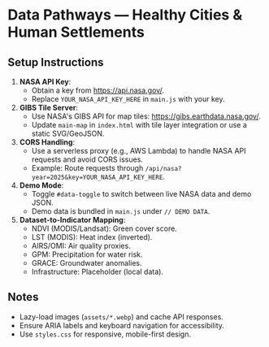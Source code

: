 # Data Pathways — Healthy Cities & Human Settlements

## Setup Instructions
1. **NASA API Key**:
   - Obtain a key from https://api.nasa.gov/.
   - Replace `YOUR_NASA_API_KEY_HERE` in `main.js` with your key.
2. **GIBS Tile Server**:
   - Use NASA's GIBS API for map tiles: https://gibs.earthdata.nasa.gov/.
   - Update `main-map` in `index.html` with tile layer integration or use a static SVG/GeoJSON.
3. **CORS Handling**:
   - Use a serverless proxy (e.g., AWS Lambda) to handle NASA API requests and avoid CORS issues.
   - Example: Route requests through `/api/nasa?year=2025&key=YOUR_NASA_API_KEY_HERE`.
4. **Demo Mode**:
   - Toggle `#data-toggle` to switch between live NASA data and demo JSON.
   - Demo data is bundled in `main.js` under `// DEMO DATA`.
5. **Dataset-to-Indicator Mapping**:
   - NDVI (MODIS/Landsat): Green cover score.
   - LST (MODIS): Heat index (inverted).
   - AIRS/OMI: Air quality proxies.
   - GPM: Precipitation for water risk.
   - GRACE: Groundwater anomalies.
   - Infrastructure: Placeholder (local data).

## Notes
- Lazy-load images (`assets/*.webp`) and cache API responses.
- Ensure ARIA labels and keyboard navigation for accessibility.
- Use `styles.css` for responsive, mobile-first design.